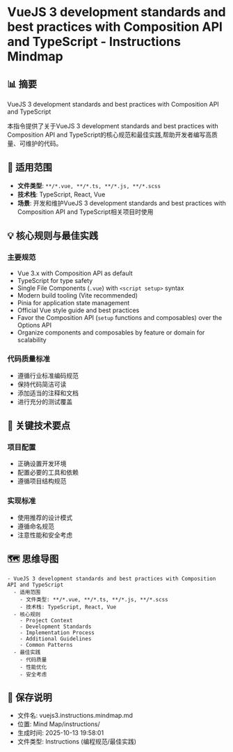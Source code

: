 # VueJS 3 development standards and best practices with Composition API and TypeScript - Instructions Mindmap

## 📊 摘要
VueJS 3 development standards and best practices with Composition API and TypeScript

本指令提供了关于VueJS 3 development standards and best practices with Composition API and TypeScript的核心规范和最佳实践,帮助开发者编写高质量、可维护的代码。

## 🎯 适用范围
- **文件类型**: `**/*.vue, **/*.ts, **/*.js, **/*.scss`
- **技术栈**: TypeScript, React, Vue
- **场景**: 开发和维护VueJS 3 development standards and best practices with Composition API and TypeScript相关项目时使用

## 💡 核心规则与最佳实践

### 主要规范
- Vue 3.x with Composition API as default
- TypeScript for type safety
- Single File Components (`.vue`) with `<script setup>` syntax
- Modern build tooling (Vite recommended)
- Pinia for application state management
- Official Vue style guide and best practices
- Favor the Composition API (`setup` functions and composables) over the Options API
- Organize components and composables by feature or domain for scalability

### 代码质量标准
- 遵循行业标准编码规范
- 保持代码简洁可读
- 添加适当的注释和文档
- 进行充分的测试覆盖

## 📝 关键技术要点

### 项目配置
- 正确设置开发环境
- 配置必要的工具和依赖
- 遵循项目结构规范

### 实现标准
- 使用推荐的设计模式
- 遵循命名规范
- 注意性能和安全考虑

## 🗺️ 思维导图

```mindmap
- VueJS 3 development standards and best practices with Composition API and TypeScript
  - 适用范围
    - 文件类型: **/*.vue, **/*.ts, **/*.js, **/*.scss
    - 技术栈: TypeScript, React, Vue
  - 核心规则
    - Project Context
    - Development Standards
    - Implementation Process
    - Additional Guidelines
    - Common Patterns
  - 最佳实践
    - 代码质量
    - 性能优化
    - 安全考虑
```

## 💾 保存说明
- 文件名: vuejs3.instructions.mindmap.md
- 位置: Mind Map/instructions/
- 生成时间: 2025-10-13 19:58:01
- 文件类型: Instructions (编程规范/最佳实践)
